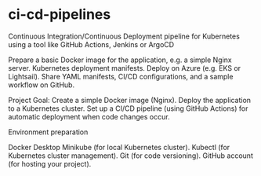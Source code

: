 # ci-cd-pipelines
Continuous Integration/Continuous Deployment pipeline for Kubernetes using a tool like GitHub Actions, Jenkins or ArgoCD

Prepare a basic Docker image for the application, e.g. a simple Nginx server.
Kubernetes deployment manifests.
Deploy on Azure (e.g. EKS or Lightsail).
Share YAML manifests, CI/CD configurations, and a sample workflow on GitHub.


Project Goal:
Create a simple Docker image (Nginx).
Deploy the application to a Kubernetes cluster.
Set up a CI/CD pipeline (using GitHub Actions) for automatic deployment when code changes occur.

Environment preparation

Docker Desktop
Minikube (for local Kubernetes cluster).
Kubectl (for Kubernetes cluster management).
Git (for code versioning).
GitHub account (for hosting your project).


